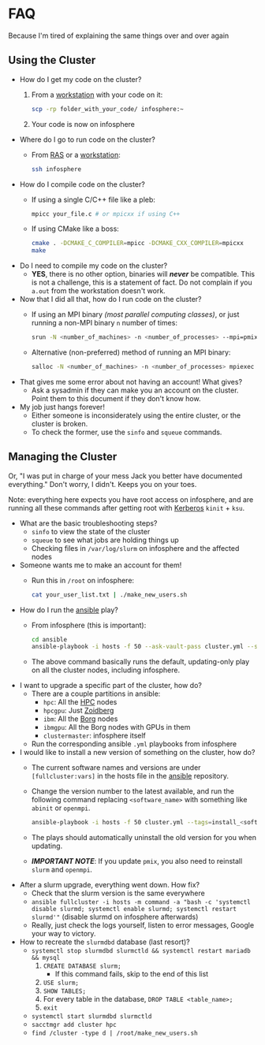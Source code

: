 # FAQ

Because I'm tired of explaining the same things over and over again

## Using the Cluster

* How do I get my code on the cluster?
  1. From a [workstation](../workstations.md) with your code on it:

     ```bash
     scp -rp folder_with_your_code/ infosphere:~
     ```

  2. Your code is now on infosphere
* Where do I go to run code on the cluster?
  * From [RAS](../remote-access/) or a [workstation](../workstations.md):

    ```bash
    ssh infosphere
    ```
* How do I compile code on the cluster?
  * If using a single C/C++ file like a pleb:

    ```bash
    mpicc your_file.c # or mpicxx if using C++
    ```

  * If using CMake like a boss:

    ```bash
    cmake . -DCMAKE_C_COMPILER=mpicc -DCMAKE_CXX_COMPILER=mpicxx
    make
    ```
* Do I need to compile my code on the cluster?
  * **YES**, there is no other option, binaries will _**never**_ be compatible. This is not a challenge, this is a statement of fact. Do not complain if you `a.out` from the workstation doesn't work.
* Now that I did all that, how do I run code on the cluster?
  * If using an MPI binary _\(most parallel computing classes\)_, or just running a non-MPI binary `n` number of times:

    ```bash
    srun -N <number_of_machines> -n <number_of_processes> --mpi=pmix_v2 ./your_binary --your-binary-flags
    ```

  * Alternative \(non-preferred\) method of running an MPI binary:

    ```bash
    salloc -N <number_of_machines> -n <number_of_processes> mpiexec ./your_binary --your-binary-flags
    ```
* That gives me some error about not having an account! What gives?
  * Ask a sysadmin if they can make you an account on the cluster. Point them to this document if they don't know how.
* My job just hangs forever!
  * Either someone is inconsiderately using the entire cluster, or the cluster is broken.
  * To check the former, use the `sinfo` and `squeue` commands.

## Managing the Cluster

Or, "I was put in charge of your mess Jack you better have documented everything." Don't worry, I didn't. Keeps you on your toes.

Note: everything here expects you have root access on infosphere, and are running all these commands after getting root with [Kerberos](../../technologies/authentication/kerberos.md) `kinit` + `ksu`.

* What are the basic troubleshooting steps?
  * `sinfo` to view the state of the cluster
  * `squeue` to see what jobs are holding things up
  * Checking files in `/var/log/slurm` on infosphere and the affected nodes
* Someone wants me to make an account for them!
  * Run this in `/root` on infosphere:

    ```bash
    cat your_user_list.txt | ./make_new_users.sh
    ```
* How do I run the [ansible](../../technologies/tools/ansible.md) play?
  * From infosphere \(this is important\):

    ```bash
    cd ansible
    ansible-playbook -i hosts -f 50 --ask-vault-pass cluster.yml --skip-tags=install
    ```

  * The above command basically runs the default, updating-only play on all the cluster nodes, including infosphere.
* I want to upgrade a specific part of the cluster, how do?
  * There are a couple partitions in ansible:
    * `hpc`: All the [HPC](../../machines/hpc-cluster/) nodes
    * `hpcgpu`: Just [Zoidberg](../../machines/hpc-cluster/zoidberg.md)
    * `ibm`: All the [Borg](../../machines/borg-cluster.md) nodes
    * `ibmgpu`: All the Borg nodes with GPUs in them
    * `clustermaster`: infosphere itself
  * Run the corresponding ansible `.yml` playbooks from infosphere
* I would like to install a new version of something on the cluster, how do?
  * The current software names and versions are under `[fullcluster:vars]` in the hosts file in the [ansible](../../technologies/tools/ansible.md) repository.
  * Change the version number to the latest available, and run the following command replacing `<software_name>` with something like `abinit` or `openmpi`.

    ```bash
    ansible-playbook -i hosts -f 50 cluster.yml --tags=install_<software_name>
    ```

  * The plays should automatically uninstall the old version for you when updating.
  * _**IMPORTANT NOTE**_: If you update `pmix`, you also need to reinstall `slurm` and `openmpi`.
* After a slurm upgrade, everything went down. How fix?
  * Check that the slurm version is the same everywhere
  * `ansible fullcluster -i hosts -m command -a "bash -c 'systemctl disable slurmd; systemctl enable slurmd; systemctl restart slurmd'"` \(disable slurmd on infosphere afterwards\)
  * Really, just check the logs yourself, listen to error messages, Google your way to victory.
* How to recreate the `slurmdbd` database \(last resort\)?
  * `systemctl stop slurmdbd slurmctld && systemctl restart mariadb && mysql`
    1. `CREATE DATABASE slurm;`
       * If this command fails, skip to the end of this list
    2. `USE slurm;`
    3. `SHOW TABLES;`
    4. For every table in the database, `DROP TABLE <table_name>;`
    5. `exit`
  * `systemctl start slurmdbd slurmctld`
  * `sacctmgr add cluster hpc`
  * `find /cluster -type d | /root/make_new_users.sh`

